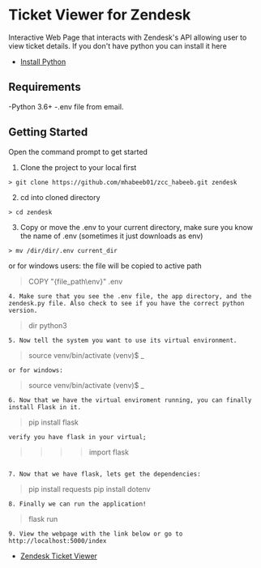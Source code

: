 # Ticket Viewer for Zendesk 
Interactive Web Page that interacts with Zendesk's API allowing user to view ticket details. If you don't have python you can install it here
- [Install Python](https://www.python.org/downloads/)

## Requirements
-Python 3.6+
-.env file from email.

## Getting Started
Open the command prompt to get started

1. Clone the project to your local first
```
> git clone https://github.com/mhabeeb01/zcc_habeeb.git zendesk
```
2. cd into cloned directory 
```
> cd zendesk
```
3. Copy or move the .env to your current directory, make sure you know the name of .env (sometimes it just downloads as env)
```
> mv /dir/dir/.env current_dir
```
or for windows users: the file will be copied to active path
> COPY "{file_path\env}" .env
``` 
4. Make sure that you see the .env file, the app directory, and the zendesk.py file. Also check to see if you have the correct python version.
```
> dir
> python3
```
5. Now tell the system you want to use its virtual environment.
```
> source venv/bin/activate
>(venv)$ _
```
or for windows:
```
> source venv/bin/activate
>(venv)$ _
```
6. Now that we have the virtual enviroment running, you can finally install Flask in it.
```
> pip install flask
```
verify you have flask in your virtual;
```
> >>> import flask
```

7. Now that we have flask, lets get the dependencies:
```
> pip install requests
> pip install dotenv
```
8. Finally we can run the application!
```
> flask run
```
9. View the webpage with the link below or go to http://localhost:5000/index
```
- [Zendesk Ticket Viewer](http://localhost:5000/index)



